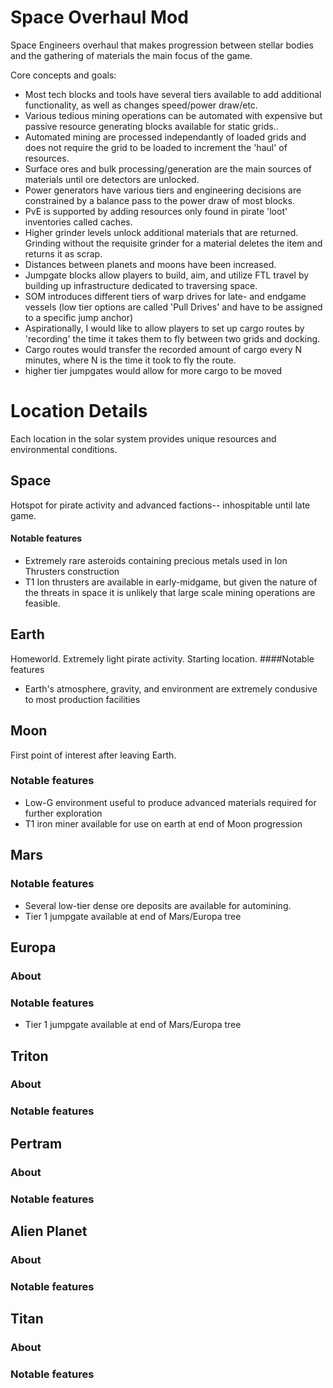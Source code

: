 # Space Overhaul Mod
Space Engineers overhaul that makes progression between stellar bodies and the gathering of materials the main focus of the game. 

Core concepts and goals:
- Most tech blocks and tools have several tiers available to add additional functionality, as well as changes speed/power draw/etc.
- Various tedious mining operations can be automated with expensive but passive resource generating blocks available for static grids..
- Automated mining are processed independantly of loaded grids and does not require the grid to be loaded to increment the 'haul' of resources.
- Surface ores and bulk processing/generation are the main sources of materials until ore detectors are unlocked.
- Power generators have various tiers and engineering decisions are constrained by a balance pass to the power draw of most blocks. 
- PvE is supported by adding resources only found in pirate 'loot' inventories called caches.
- Higher grinder levels unlock additional materials that are returned. Grinding without the requisite grinder for a material deletes the item and returns it as scrap.
- Distances between planets and moons have been increased.
- Jumpgate blocks allow players to build, aim, and utilize FTL travel by building up infrastructure dedicated to traversing space.
- SOM introduces different tiers of warp drives for late- and endgame vessels (low tier options are called 'Pull Drives' and have to be assigned to a specific jump anchor)
- Aspirationally, I would like to allow players to set up cargo routes by 'recording' the time it takes them to fly between two grids and docking.
- Cargo routes would transfer the recorded amount of cargo every N minutes, where N is the time it took to fly the route.
- higher tier jumpgates would allow for more cargo to be moved

# Location Details
Each location in the solar system provides unique resources and environmental conditions.

## Space
Hotspot for pirate activity and advanced factions-- inhospitable until late game.
#### Notable features 
- Extremely rare asteroids containing precious metals used in Ion Thrusters construction
- T1 Ion thrusters are available in early-midgame, but given the nature of the threats in space it is unlikely that large scale mining operations are feasible.

## Earth
Homeworld. Extremely light pirate activity. Starting location.
####Notable features 
- Earth's atmosphere, gravity, and environment are extremely condusive to most production facilities

## Moon
First point of interest after leaving Earth.
### Notable features 
- Low-G environment useful to produce advanced materials required for further exploration
- T1 iron miner available for use on earth at end of Moon progression

## Mars

### Notable features
- Several low-tier dense ore deposits are available for automining.
- Tier 1 jumpgate available at end of Mars/Europa tree

## Europa
### About
### Notable features 
- Tier 1 jumpgate available at end of Mars/Europa tree

## Triton
### About
### Notable features 

## Pertram
### About
### Notable features 

## Alien Planet
### About
### Notable features 

## Titan
### About
### Notable features 
